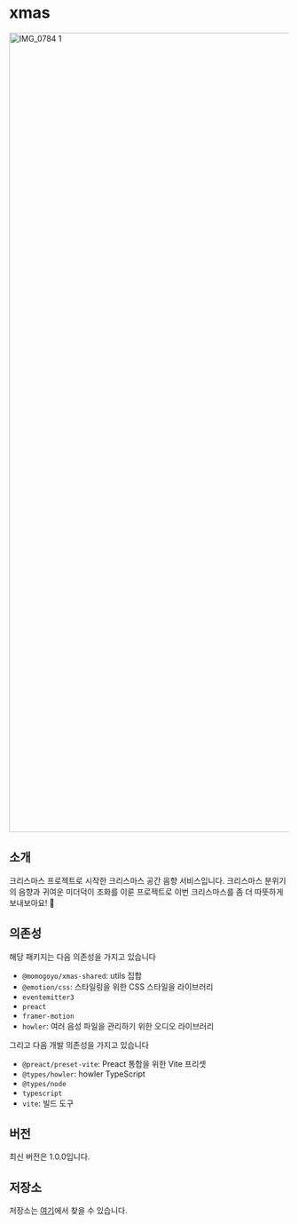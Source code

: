# xmas

<img width="1440" alt="IMG_0784 1" src="https://github.com/momogoyo/xmas/assets/131684279/56fc968e-7fe8-4deb-a7a0-8e8e15fe6a8e">

## 소개
크리스마스 프로젝트로 시작한 크리스마스 공간 음향 서비스입니다.
크리스마스 분위기의 음향과 귀여운 미더덕이 조화를 이룬 프로젝트로 이번 크리스마스를 좀 더 따뜻하게 보내보아요! 🎄

## 의존성
해당 패키지는 다음 의존성을 가지고 있습니다

- `@momogoyo/xmas-shared`: utils 집합
- `@emotion/css`: 스타일링을 위한 CSS 스타일을 라이브러리
- `eventemitter3`
- `preact`
- `framer-motion`
- `howler`: 여러 음성 파일을 관리하기 위한 오디오 라이브러리

그리고 다음 개발 의존성을 가지고 있습니다
- `@preact/preset-vite`: Preact 통합을 위한 Vite 프리셋
- `@types/howler`: howler TypeScript
- `@types/node`
- `typescript`
- `vite`: 빌드 도구

## 버전
최신 버전은 1.0.0입니다.

## 저장소
저장소는 [여기](https://github.com/momogoyo/xmas.git)에서 찾을 수 있습니다.
